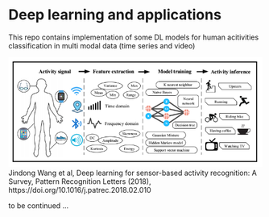 # Deep learning and applications

This repo contains implementation of some DL models for human acitivities classification in multi modal data (time series and video)

<img src="./har.png">
Jindong Wang et al, Deep learning for sensor-based activity recognition: A Survey, Pattern Recognition Letters (2018),
https://doi.org/10.1016/j.patrec.2018.02.010

to be continued ...
